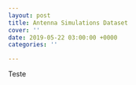 ```yaml
---
layout: post
title: Antenna Simulations Dataset
cover: ''
date: 2019-05-22 03:00:00 +0000
categories: ''

---
```

Teste